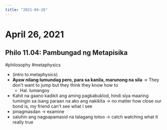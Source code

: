 ```yaml
---
title: "2021-04-26"
---
```


# April 26, 2021
## Philo 11.04: Pambungad ng Metapisika
#philosophy #metaphysics
- (intro to metaphysics)
- **Ayaw nilang lumundag pero, para sa kanila, marunong na sila** -> They don't want to jump but they think they know how to 
	- Hal. lumangoy
- Kahit na gaano kadikit ang aming pagkabuklod, hindi siya maaring tumingin sa isang paraan na ako ang nakikita -> no matter how close our bond is, my friend can't see what I see
- pinagmasdan -> examine  
- saluhin ang nagpapamasid na talagang totoo ->  catch watching what it really true